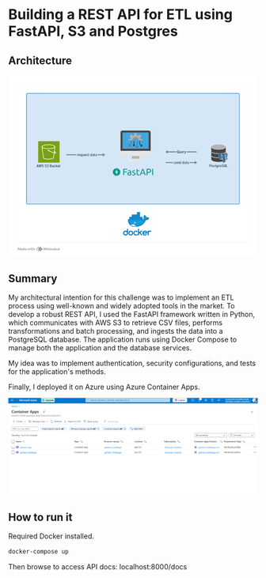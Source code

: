 # Building a REST API for ETL using FastAPI, S3 and Postgres

## Architecture

![architecture_img](/diagram.png)

## Summary

My architectural intention for this challenge was to implement an ETL process using well-known and widely adopted tools in the market. To develop a robust REST API, I used the FastAPI framework written in Python, which communicates with AWS S3 to retrieve CSV files, performs transformations and batch processing, and ingests the data into a PostgreSQL database. The application runs using Docker Compose to manage both the application and the database services.

My idea was to implement authentication, security configurations, and tests for the application's methods.

Finally, I deployed it on Azure using Azure Container Apps.

![azure_img](/azure_dpl.png)

## How to run it

Required Docker installed.

```bash
docker-compose up
```

Then browse to access API docs: localhost:8000/docs

